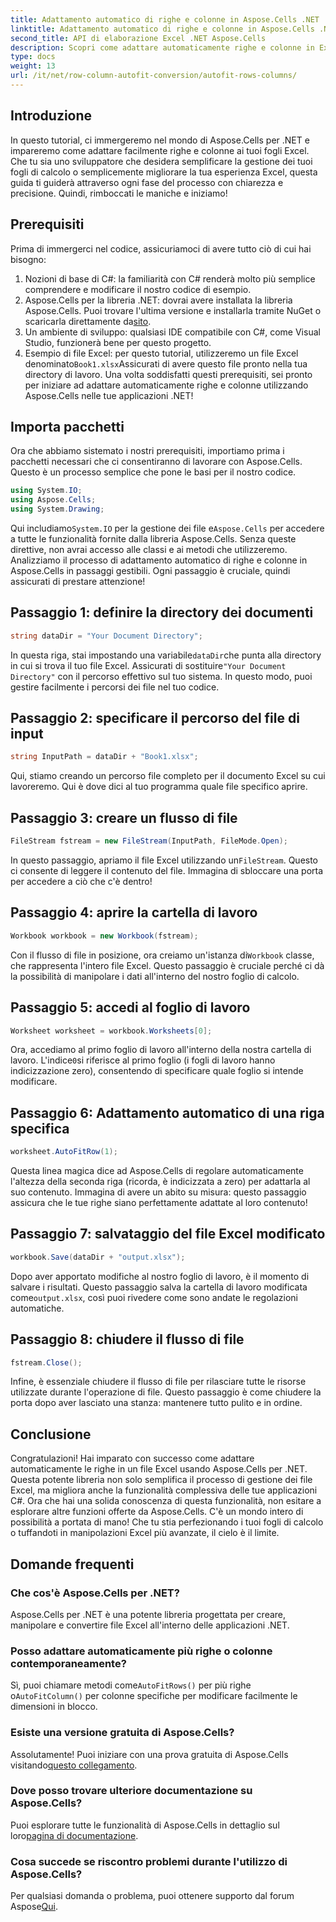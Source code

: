 ```yaml
---
title: Adattamento automatico di righe e colonne in Aspose.Cells .NET
linktitle: Adattamento automatico di righe e colonne in Aspose.Cells .NET
second_title: API di elaborazione Excel .NET Aspose.Cells
description: Scopri come adattare automaticamente righe e colonne in Excel con Aspose.Cells per .NET. Semplice guida passo passo per migliorare la formattazione del tuo foglio di calcolo.
type: docs
weight: 13
url: /it/net/row-column-autofit-conversion/autofit-rows-columns/
---
```

## Introduzione
In questo tutorial, ci immergeremo nel mondo di Aspose.Cells per .NET e impareremo come adattare facilmente righe e colonne ai tuoi fogli Excel. Che tu sia uno sviluppatore che desidera semplificare la gestione dei tuoi fogli di calcolo o semplicemente migliorare la tua esperienza Excel, questa guida ti guiderà attraverso ogni fase del processo con chiarezza e precisione. Quindi, rimboccati le maniche e iniziamo!
## Prerequisiti
Prima di immergerci nel codice, assicuriamoci di avere tutto ciò di cui hai bisogno:
1. Nozioni di base di C#: la familiarità con C# renderà molto più semplice comprendere e modificare il nostro codice di esempio.
2.  Aspose.Cells per la libreria .NET: dovrai avere installata la libreria Aspose.Cells. Puoi trovare l'ultima versione e installarla tramite NuGet o scaricarla direttamente da[sito](https://releases.aspose.com/cells/net/).
3. Un ambiente di sviluppo: qualsiasi IDE compatibile con C#, come Visual Studio, funzionerà bene per questo progetto.
4. Esempio di file Excel: per questo tutorial, utilizzeremo un file Excel denominato`Book1.xlsx`Assicurati di avere questo file pronto nella tua directory di lavoro.
Una volta soddisfatti questi prerequisiti, sei pronto per iniziare ad adattare automaticamente righe e colonne utilizzando Aspose.Cells nelle tue applicazioni .NET!
## Importa pacchetti
Ora che abbiamo sistemato i nostri prerequisiti, importiamo prima i pacchetti necessari che ci consentiranno di lavorare con Aspose.Cells. Questo è un processo semplice che pone le basi per il nostro codice.
```csharp
using System.IO;
using Aspose.Cells;
using System.Drawing;
```
 Qui includiamo`System.IO` per la gestione dei file e`Aspose.Cells` per accedere a tutte le funzionalità fornite dalla libreria Aspose.Cells. Senza queste direttive, non avrai accesso alle classi e ai metodi che utilizzeremo.
Analizziamo il processo di adattamento automatico di righe e colonne in Aspose.Cells in passaggi gestibili. Ogni passaggio è cruciale, quindi assicurati di prestare attenzione!
## Passaggio 1: definire la directory dei documenti
```csharp
string dataDir = "Your Document Directory";
```
 In questa riga, stai impostando una variabile`dataDir`che punta alla directory in cui si trova il tuo file Excel. Assicurati di sostituire`"Your Document Directory"` con il percorso effettivo sul tuo sistema. In questo modo, puoi gestire facilmente i percorsi dei file nel tuo codice.
## Passaggio 2: specificare il percorso del file di input
```csharp
string InputPath = dataDir + "Book1.xlsx";
```
Qui, stiamo creando un percorso file completo per il documento Excel su cui lavoreremo. Qui è dove dici al tuo programma quale file specifico aprire.
## Passaggio 3: creare un flusso di file
```csharp
FileStream fstream = new FileStream(InputPath, FileMode.Open);
```
 In questo passaggio, apriamo il file Excel utilizzando un`FileStream`. Questo ci consente di leggere il contenuto del file. Immagina di sbloccare una porta per accedere a ciò che c'è dentro!
## Passaggio 4: aprire la cartella di lavoro
```csharp
Workbook workbook = new Workbook(fstream);
```
 Con il flusso di file in posizione, ora creiamo un'istanza di`Workbook` classe, che rappresenta l'intero file Excel. Questo passaggio è cruciale perché ci dà la possibilità di manipolare i dati all'interno del nostro foglio di calcolo.
## Passaggio 5: accedi al foglio di lavoro
```csharp
Worksheet worksheet = workbook.Worksheets[0];
```
 Ora, accediamo al primo foglio di lavoro all'interno della nostra cartella di lavoro. L'indice`0`si riferisce al primo foglio (i fogli di lavoro hanno indicizzazione zero), consentendo di specificare quale foglio si intende modificare.
## Passaggio 6: Adattamento automatico di una riga specifica
```csharp
worksheet.AutoFitRow(1);
```
Questa linea magica dice ad Aspose.Cells di regolare automaticamente l'altezza della seconda riga (ricorda, è indicizzata a zero) per adattarla al suo contenuto. Immagina di avere un abito su misura: questo passaggio assicura che le tue righe siano perfettamente adattate al loro contenuto!
## Passaggio 7: salvataggio del file Excel modificato
```csharp
workbook.Save(dataDir + "output.xlsx");
```
 Dopo aver apportato modifiche al nostro foglio di lavoro, è il momento di salvare i risultati. Questo passaggio salva la cartella di lavoro modificata come`output.xlsx`, così puoi rivedere come sono andate le regolazioni automatiche.
## Passaggio 8: chiudere il flusso di file
```csharp
fstream.Close();
```
Infine, è essenziale chiudere il flusso di file per rilasciare tutte le risorse utilizzate durante l'operazione di file. Questo passaggio è come chiudere la porta dopo aver lasciato una stanza: mantenere tutto pulito e in ordine.
## Conclusione
Congratulazioni! Hai imparato con successo come adattare automaticamente le righe in un file Excel usando Aspose.Cells per .NET. Questa potente libreria non solo semplifica il processo di gestione dei file Excel, ma migliora anche la funzionalità complessiva delle tue applicazioni C#. 
Ora che hai una solida conoscenza di questa funzionalità, non esitare a esplorare altre funzioni offerte da Aspose.Cells. C'è un mondo intero di possibilità a portata di mano! Che tu stia perfezionando i tuoi fogli di calcolo o tuffandoti in manipolazioni Excel più avanzate, il cielo è il limite.
## Domande frequenti
### Che cos'è Aspose.Cells per .NET?
Aspose.Cells per .NET è una potente libreria progettata per creare, manipolare e convertire file Excel all'interno delle applicazioni .NET.
### Posso adattare automaticamente più righe o colonne contemporaneamente?
 Sì, puoi chiamare metodi come`AutoFitRows()` per più righe o`AutoFitColumn()` per colonne specifiche per modificare facilmente le dimensioni in blocco.
### Esiste una versione gratuita di Aspose.Cells?
 Assolutamente! Puoi iniziare con una prova gratuita di Aspose.Cells visitando[questo collegamento](https://releases.aspose.com/).
### Dove posso trovare ulteriore documentazione su Aspose.Cells?
Puoi esplorare tutte le funzionalità di Aspose.Cells in dettaglio sul loro[pagina di documentazione](https://reference.aspose.com/cells/net/).
### Cosa succede se riscontro problemi durante l'utilizzo di Aspose.Cells?
 Per qualsiasi domanda o problema, puoi ottenere supporto dal forum Aspose[Qui](https://forum.aspose.com/c/cells/9).